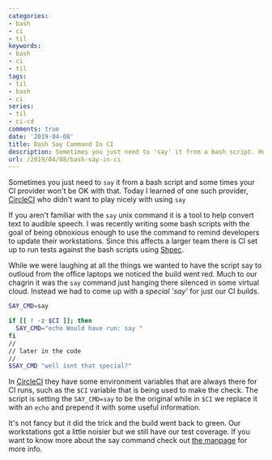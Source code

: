 ```yaml
---
categories:
- bash
- ci
- til
keywords:
- bash
- ci
- til
tags:
- til
- bash
- ci
series:
- til
- ci-cd
comments: true
date: '2019-04-08'
title: Bash Say Command In CI
description: Sometimes you just need to 'say' it from a bash script. How to get around a stingy CI provider.
url: /2019/04/08/bash-say-in-ci
---
```

Sometimes you just need to `say` it from a bash script and some times your
CI provider won't be OK with that. Today I learned of one such provider, [CircleCI][circle]
who didn't want to play nicely with using `say`
<!--more-->

If you aren't familiar with the `say` unix command it is a tool to help convert
text to audible speech. I was recently writing some bash scripts with the goal
of being obnoxious enough to use the command to remind developers to update
their workstations. Since this affects a larger team there is CI set up to run
tests against the bash scripts using [Shpec][shpec].

While we were laughing at all the things we wanted to have the script say to outloud
from the office laptops we noticed the build went red. Much to our chagrin it
was the `say` command just hanging there silenced in some virtual cloud. Instead we
had to come up with a _special 'say'_ for just our CI builds.

```bash
SAY_CMD=say

if [[ ! -z $CI ]]; then
  SAY_CMD="echo Would have run: say "
fi
//
// later in the code
//
$SAY_CMD "well isnt that special?"
```

In [CircleCI][circle] they have some environment variables that are always there for
CI runs, such as the `$CI` variable that is being used to make the check. The script
is setting the `SAY_CMD=say` to be the original while in `$CI` we replace it with
an `echo` and prepend it with some useful information.

It's not fancy but it did the trick and the build went back to green. Our workstations
got a little noisier but we still have our test coverage. If you want to know more
about the say command check out [the manpage][manpage] for more info.

[circle]: https://circleci.com
[manpage]: http://manpages.ubuntu.com/manpages/bionic/man1/say.1.html
[shpec]: https://github.com/rylnd/shpec
